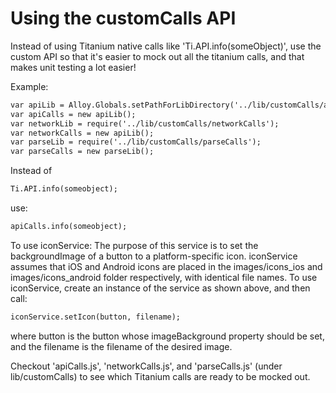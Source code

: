 Using the customCalls API
===========================
  
  
Instead of using Titanium native calls like 'Ti.API.info(someObject)', use the custom API so that it's easier to mock out all the titanium calls, and that makes unit testing a lot easier!
  
  
Example:
```html
var apiLib = Alloy.Globals.setPathForLibDirectory('../lib/customCalls/apiCalls');
var apiCalls = new apiLib();
var networkLib = require('../lib/customCalls/networkCalls');
var networkCalls = new apiLib();
var parseLib = require('../lib/customCalls/parseCalls');
var parseCalls = new parseLib();
```
Instead of
```html
Ti.API.info(someobject);
```
use:
```html
apiCalls.info(someobject);
```
  
To use iconService:
The purpose of this service is to set the backgroundImage of a button to a platform-specific icon. iconService assumes that iOS and Android icons are placed in the images/icons_ios and images/icons_android folder respectively, with identical file names. To use iconService, create an instance of the service as shown above, and then call:
```html
iconService.setIcon(button, filename);
```
where button is the button whose imageBackground property should be set, and the filename is the filename of the desired image.
  
Checkout 'apiCalls.js', 'networkCalls.js', and 'parseCalls.js' (under lib/customCalls) to see which Titanium calls are ready to be mocked out.